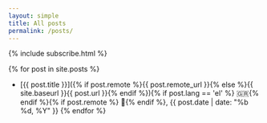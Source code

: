 ```yaml
---
layout: simple
title: All posts
permalink: /posts/
---
```


{% include subscribe.html %}

{% for post in site.posts %}

- [{{ post.title }}]({% if post.remote %}{{ post.remote_url }}{% else %}{{ site.baseurl }}{{ post.url }}{% endif %}){% if post.lang == 'el' %} 🇬🇷{% endif %}{% if post.remote %} 🔗{% endif %}, <time datetime="{{ post.date | date_to_xmlschema }}">{{ post.date | date: "%b %d, %Y" }}</time>
  {% endfor %}
